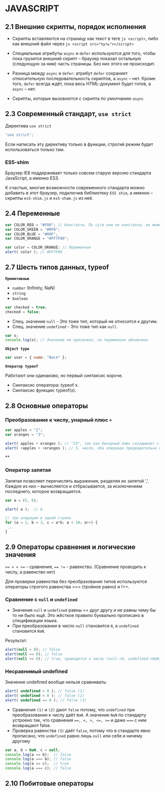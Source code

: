 # JAVASCRIPT

## 2.1 Внешние скрипты, порядок исполнения

- Скрипты вставляются на страницу как текст в теге ```js <script>```, либо как внешний файл через ```js <script src="путь"></script>```
- Специальные атрибуты `async` и `defer` используются для того, чтобы пока грузится внешний скрипт – браузер показал остальную (следующую за ним) часть страницы. Без них этого не происходит.
- Разница между `async` и `defer`: атрибут `defer` сохраняет относительную последовательность скриптов, а `async` – нет. Кроме того, `defer` всегда ждёт, пока весь HTML-документ будет готов, а `async` – нет.

- Скрипты, которые вызовоются с скрипта по умолчанию `async`

## 2.3 Современный стандарт, `use strict`

Директива `use strict`

```js
'use strict';
```

Если написать эту директиву только в функции, строгий режим будет использоваться только там.

### ES5-shim

Браузер IE8 поддерживает только совсем старую версию стандарта JavaScript, а именно ES3.

К счастью, многие возможности современного стандарта можно добавить в этот браузер, подключив библиотеку `ES5 shim`, а именно – скрипты `es5-shim.js` и `es5-sham.js` из неё.

## 2.4 Переменные

```js
var COLOR_RED = "#F00"; // Константы. По сути они не константы, их можно менять
var COLOR_GREEN = "#0F0";
var COLOR_BLUE = "#00F";
var COLOR_ORANGE = "#FF7F00";

var color = COLOR_ORANGE; // Переменная
alert( color ); // #FF7F00
```

## 2.7 Шесть типов данных, typeof

**`Примитивные`**
- `number` (Infinity, NaN)
- `string`
- `boolean`

```js
var checked = true;
checked = false;
```

- Спец. значение `null` - Это тоже тип, который не относится к другим.
- Спец. значение `undefined` - Это тоже тип как `null`.

```js
var x;
console.log(x); // Значение не присвоено, но переменная объявлена
```

**`Object type`**

```js
var user = { name: "Вася" };
```

**`Оператор typeof`**

Работают они одинаково, но первый синтаксис короче.

- Синтаксис оператора: typeof x.
- Синтаксис функции: typeof(x).

## 2.8 Основные операторы

### **Преобразование к числу, унарный плюс `+`**

```js
var apples = "2";
var oranges = "3";

alert( apples + oranges ); // "23", так как бинарный плюс складывает строки
alert( +apples + +oranges ); // 5, число, оба операнда предварительно преобразованы в числа
```

**

### **Оператор запятая**

Запятая позволяет перечислять выражения, разделяя их запятой ','. Каждое из них – вычисляется и отбрасывается, за исключением последнего, которое возвращается.

```js
var a = (5, 6);

alert( a );  // 6
```

```js
// три операции в одной строке
for (a = 1, b = 3, c = a*b; a < 10; a++) {
 ...
}
```

## 2.9 Операторы сравнения и логические значения

`>= > < <=` - сравнения, `== !=` - равенство. (Сравнение проводить к числу, а равенство нет)

Для проверки равенства без преобразования типов используются операторы строгого равенства === (тройное равно) и !==.

### Сравнение с `null` и `undefined`

- Значения `null` и `undefined` равны == друг другу и не равны чему бы то ни было ещё. Это жёсткое правило буквально прописано в спецификации языка.
- При преобразовании в число `null` становится `0`, а `undefined` становится `NaN`.

Результат:

```js
alert(null > 0); // false
alert(null == 0); // false
alert(null >= 0); // true, приводится к числу (null->0, undefined->NaN). Смысл выше
```

### Несравнимый undefined

Значение undefined вообще нельзя сравнивать:

```js
alert( undefined > 0 ); // false (1)
alert( undefined < 0 ); // false (2)
alert( undefined == 0 ); // false (3)
```

- Сравнения `(1)` и `(2)` дают `false` потому, что `undefined` при преобразовании к числу даёт `NaN`. А значение `NaN` по стандарту устроено так, что сравнения `==, <, >, <=, >=` и даже `===` с ним возвращают false.
- Проверка равенства `(3)` даёт `false`, потому что в стандарте явно прописано, что `undefined` равно лишь `null` или себе и ничему другому

```js
var a, b = NaN, c = null;
console.log(a == b);  // false
console.log(a === b); // false
console.log(a == c);  // true
console.log(a === c); // false
```

## 2.10 Побитовые операторы

